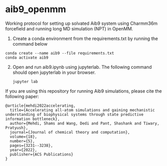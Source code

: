 # aib9_openmm

Working protocol for setting up solvated Aib9 system using Charmm36m forcefield and running long MD simulation (NPT) in OpenMM.
1. Create a conda environment from the requirements.txt by running the command below
```
conda create --name aib9 --file requirements.txt
conda activate aib9
```
2. Open and run aib9.ipynb using jupyterlab. The following command should open jupyterlab in your browser.
   ```
   jupyter lab
   ```

If you are using this repository for running Aib9 simulations, please cite the following paper:
```
@article{mehdi2022accelerating,
  title={Accelerating all-atom simulations and gaining mechanistic understanding of biophysical systems through state predictive information bottleneck},
  author={Mehdi, Shams and Wang, Dedi and Pant, Shashank and Tiwary, Pratyush},
  journal={Journal of chemical theory and computation},
  volume={18},
  number={5},
  pages={3231--3238},
  year={2022},
  publisher={ACS Publications}
}
```

